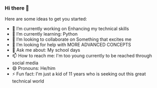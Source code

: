 ### Hi there 👋


Here are some ideas to get you started:

- 🔭 I’m currently working on Enhancing my technical skills
- 🌱 I’m currently learning: Python
- 👯 I’m looking to collaborate on Something that excites me 
- 🤔 I’m looking for help with MORE ADVANCED CONCEPTS
- 💬 Ask me about: My school days
- 📫 How to reach me: I'm too young currently to be reached through social media 
- 😄 Pronouns:  He/him
- ⚡ Fun fact: I'm just a kid of 11 years who is seeking out this great technical world
